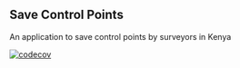 ## Save Control Points

An application to save control points by surveyors in Kenya

[![codecov](https://codecov.io/gh/ngenovictor/save_control_points/branch/master/graph/badge.svg)](https://codecov.io/gh/ngenovictor/save_control_points)

